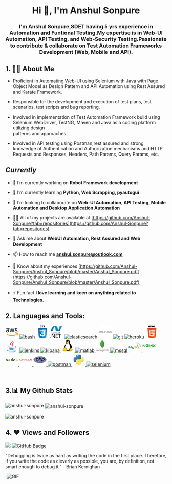
<!--
<p align="center">
  <img src="https://readme-typing-svg.herokuapp.com?font=Edu+TAS+Beginner&size=32&duration=4500&color=2537C8&center=true&vCenter=true&lines=Hi%2C+I'm+Anshul+Sonpure;Software+Test+Engineer;Experienced+in+Manual%2C;Automation+and+API+Testing;I'm+Cybersecurity+Researcher%2C;Web+Security+Tester;I+enjoy+learning+new+things;along+with+Web%2FAPI+development">
</p>
<h3>QA Engineer | 5 yrs Experience | Web UI and API Testing | Selenium,JAVA,TestNG,Rest Assured</h3>  -->

<h1 align="center">Hi 👋, I'm Anshul Sonpure</h1>
<h3 align="center">I'm Anshul Sonpure,SDET having 5 yrs experience in Automation and Funtional Testing.My expertise is in Web-UI Automation, API Testing, and Web-Security Testing.Passionate to contribute & collaborate on Test Automation Frameworks Development (Web, Mobile and API).</h3>

## 1. 🙋‍♂️ About Me

- Proficient in Automating Web-UI using Selenium with Java with Page Object Model as Design Pattern and API Automation using Rest Assured and Karate Framework.

- Responsible for the development and execution of test plans, test scenarios, test scripts and bug reporting.

- Involved in implementation of Test Automation Framework build using Selenium WebDriver, TestNG, Maven and Java as a coding platform utilizing design    
  patterns and approaches.
  
- Involved in API testing using Postman,rest assured and strong knowledge of Authentication and Authorization mechanisms and HTTP Requests and Responses, Headers, Path Params, Query Params, etc.

## _Currently_

- 🔭 I’m currently working on **Robot Framework development**

- 🌱 I’m currently learning **Python, Web Scrapping, pyautogui**

- 👯 I’m looking to collaborate on **Web-UI Automation, API Testing, Mobile Automation and Desktop Application Automation**

- 👨‍💻 All of my projects are available at [https://github.com/Anshul-Sonpure?tab=repositories](https://github.com/Anshul-Sonpure?tab=repositories)

- 💬 Ask me about **WebUI Automation, Rest Assured and Web Development**

- 📫 How to reach me **anshul.sonpure@outlook.com**

- 📄 Know about my experiences [https://github.com/Anshul-Sonpure/Anshul_Sonpure/blob/master/Anshul_Sonpure.pdf](https://github.com/Anshul-Sonpure/Anshul_Sonpure/blob/master/Anshul_Sonpure.pdf)

- ⚡ Fun fact **I love learning and keen on anything related to Technologies.**


## 2. Languages and Tools:
<p align="left"> <a href="https://aws.amazon.com" target="_blank" rel="noreferrer"> <img src="https://raw.githubusercontent.com/devicons/devicon/master/icons/amazonwebservices/amazonwebservices-original-wordmark.svg" alt="aws" width="40" height="40"/> </a> <a href="https://www.gnu.org/software/bash/" target="_blank" rel="noreferrer"> <img src="https://www.vectorlogo.zone/logos/gnu_bash/gnu_bash-icon.svg" alt="bash" width="40" height="40"/> </a> <a href="https://www.w3schools.com/css/" target="_blank" rel="noreferrer"> <img src="https://raw.githubusercontent.com/devicons/devicon/master/icons/css3/css3-original-wordmark.svg" alt="css3" width="40" height="40"/> </a> <a href="https://dotnet.microsoft.com/" target="_blank" rel="noreferrer"> <img src="https://raw.githubusercontent.com/devicons/devicon/master/icons/dot-net/dot-net-original-wordmark.svg" alt="dotnet" width="40" height="40"/> </a> <a href="https://www.elastic.co" target="_blank" rel="noreferrer"> <img src="https://www.vectorlogo.zone/logos/elastic/elastic-icon.svg" alt="elasticsearch" width="40" height="40"/> </a> <a href="https://expressjs.com" target="_blank" rel="noreferrer"> <img src="https://raw.githubusercontent.com/devicons/devicon/master/icons/express/express-original-wordmark.svg" alt="express" width="40" height="40"/> </a> <a href="https://git-scm.com/" target="_blank" rel="noreferrer"> <img src="https://www.vectorlogo.zone/logos/git-scm/git-scm-icon.svg" alt="git" width="40" height="40"/> </a> <a href="https://heroku.com" target="_blank" rel="noreferrer"> <img src="https://www.vectorlogo.zone/logos/heroku/heroku-icon.svg" alt="heroku" width="40" height="40"/> </a> <a href="https://www.w3.org/html/" target="_blank" rel="noreferrer"> <img src="https://raw.githubusercontent.com/devicons/devicon/master/icons/html5/html5-original-wordmark.svg" alt="html5" width="40" height="40"/> </a> <a href="https://www.java.com" target="_blank" rel="noreferrer"> <img src="https://raw.githubusercontent.com/devicons/devicon/master/icons/java/java-original.svg" alt="java" width="40" height="40"/> </a> <a href="https://www.jenkins.io" target="_blank" rel="noreferrer"> <img src="https://www.vectorlogo.zone/logos/jenkins/jenkins-icon.svg" alt="jenkins" width="40" height="40"/> </a> <a href="https://www.elastic.co/kibana" target="_blank" rel="noreferrer"> <img src="https://www.vectorlogo.zone/logos/elasticco_kibana/elasticco_kibana-icon.svg" alt="kibana" width="40" height="40"/> </a> <a href="https://www.linux.org/" target="_blank" rel="noreferrer"> <img src="https://raw.githubusercontent.com/devicons/devicon/master/icons/linux/linux-original.svg" alt="linux" width="40" height="40"/> </a> <a href="https://www.mathworks.com/" target="_blank" rel="noreferrer"> <img src="https://upload.wikimedia.org/wikipedia/commons/2/21/Matlab_Logo.png" alt="matlab" width="40" height="40"/> </a> <a href="https://www.mongodb.com/" target="_blank" rel="noreferrer"> <img src="https://raw.githubusercontent.com/devicons/devicon/master/icons/mongodb/mongodb-original-wordmark.svg" alt="mongodb" width="40" height="40"/> </a> <a href="https://www.microsoft.com/en-us/sql-server" target="_blank" rel="noreferrer"> <img src="https://www.svgrepo.com/show/303229/microsoft-sql-server-logo.svg" alt="mssql" width="40" height="40"/> </a> <a href="https://www.mysql.com/" target="_blank" rel="noreferrer"> <img src="https://raw.githubusercontent.com/devicons/devicon/master/icons/mysql/mysql-original-wordmark.svg" alt="mysql" width="40" height="40"/> </a> <a href="https://www.nginx.com" target="_blank" rel="noreferrer"> <img src="https://raw.githubusercontent.com/devicons/devicon/master/icons/nginx/nginx-original.svg" alt="nginx" width="40" height="40"/> </a> <a href="https://nodejs.org" target="_blank" rel="noreferrer"> <img src="https://raw.githubusercontent.com/devicons/devicon/master/icons/nodejs/nodejs-original-wordmark.svg" alt="nodejs" width="40" height="40"/> </a> <a href="https://www.oracle.com/" target="_blank" rel="noreferrer"> <img src="https://raw.githubusercontent.com/devicons/devicon/master/icons/oracle/oracle-original.svg" alt="oracle" width="40" height="40"/> </a> <a href="https://www.php.net" target="_blank" rel="noreferrer"> <img src="https://raw.githubusercontent.com/devicons/devicon/master/icons/php/php-original.svg" alt="php" width="40" height="40"/> </a> <a href="https://postman.com" target="_blank" rel="noreferrer"> <img src="https://www.vectorlogo.zone/logos/getpostman/getpostman-icon.svg" alt="postman" width="40" height="40"/> </a> <a href="https://www.python.org" target="_blank" rel="noreferrer"> <img src="https://raw.githubusercontent.com/devicons/devicon/master/icons/python/python-original.svg" alt="python" width="40" height="40"/> </a> <a href="https://www.selenium.dev" target="_blank" rel="noreferrer"> <img src="https://raw.githubusercontent.com/detain/svg-logos/780f25886640cef088af994181646db2f6b1a3f8/svg/selenium-logo.svg" alt="selenium" width="40" height="40"/> </a> </p>

</br>



## 3.📊 My Github Stats

<p><img align="left" src="https://github-readme-stats.vercel.app/api/top-langs?username=anshul-sonpure&show_icons=true&locale=en&layout=compact" alt="anshul-sonpure" /></p>

<p>&nbsp;<img align="center" src="https://github-readme-stats.vercel.app/api?username=anshul-sonpure&show_icons=true&locale=en" alt="anshul-sonpure" /></p>

<p><img align="center" src="https://github-readme-streak-stats.herokuapp.com/?user=anshul-sonpure&" alt="anshul-sonpure" /></p>

## 4. ❤ Views and Followers
![](https://komarev.com/ghpvc/?username=anshul-sonpure&style=flat-square)
</a>
<a href="https://github.com/anshul-sonpure?tab=followers"><img src="https://img.shields.io/github/followers/anshul-sonpure?label=Followers&style=social" alt="GitHub Badge"></a>
<p>"Debugging is twice as hard as writing the code in the first place. Therefore, if you write the code as cleverly as possible, you are, by definition, not smart enough to debug it."
- Brian Kernighan</p>
 <img align="right" alt="GIF" src="https://github.com/Anshul-Sonpure/Anshul-Sonpure/blob/main/code.gif?raw=true" width="500" height="320" />


